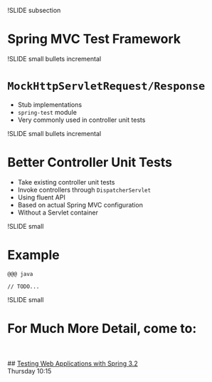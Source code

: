 !SLIDE subsection
# Spring MVC Test Framework

!SLIDE small bullets incremental
# `MockHttpServletRequest/Response`

* Stub implementations
* `spring-test` module
* Very commonly used in controller unit tests

!SLIDE small bullets incremental
# Better Controller Unit Tests

* Take existing controller unit tests
* Invoke controllers through `DispatcherServlet`
* Using fluent API
* Based on actual Spring MVC configuration
* Without a Servlet container

!SLIDE small
# Example
 
    @@@ java

    // TODO...

!SLIDE small
# For Much More Detail, come to:
<br>
<br>
## <a href="http://www.springone2gx.com/conference/washington/2012/10/session?id=27664">Testing Web Applications with Spring 3.2</a>
<br>
Thursday 10:15

